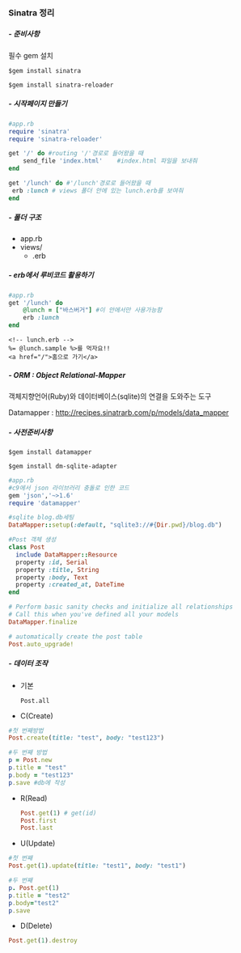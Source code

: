 ### Sinatra 정리

##### - 준비사항

필수 gem 설치

`$gem install sinatra`

`$gem install sinatra-reloader`



##### - 시작페이지 만들기

```ruby
#app.rb
require 'sinatra'
require 'sinatra-reloader'

get '/' do #routing '/'경로로 들어왔을 때
	send_file 'index.html'    #index.html 파일을 보내줘
end

get '/lunch' do #'/lunch'경로로 들어왔을 때
 erb :lunch # views 폴더 안에 있는 lunch.erb를 보여줘    
end
```



##### - 폴더 구조

- app.rb
- views/
  - .erb


##### - erb에서 루비코드 활용하기
```ruby
#app.rb
get '/lunch' do
    @lunch = ["바스버거"] #이 안에서만 사용가능함
    erb :lunch
end

```
```erb
<!-- lunch.erb -->
%= @lunch.sample %>를 먹자요!!
<a href="/">홈으로 가기</a>
```


##### - ORM : Object Relational-Mapper

객체지향언어(Ruby)와 데이터베이스(sqlite)의 연결을 도와주는 도구

Datamapper : http://recipes.sinatrarb.com/p/models/data_mapper

##### - 사전준비사항

`$gem install datamapper`

`$gem install dm-sqlite-adapter`



```ruby
#app.rb
#c9에서 json 라이브러리 충돌로 인한 코드
gem 'json','~>1.6'
require 'datamapper'

#sqlite blog.db세팅
DataMapper::setup(:default, "sqlite3://#{Dir.pwd}/blog.db")

#Post 객체 생성
class Post
  include DataMapper::Resource
  property :id, Serial
  property :title, String
  property :body, Text
  property :created_at, DateTime
end

# Perform basic sanity checks and initialize all relationships
# Call this when you've defined all your models
DataMapper.finalize

# automatically create the post table
Post.auto_upgrade!
```



##### - 데이터 조작

- 기본

  `Post.all`

- C(Create)

```ruby
#첫 번째방법
Post.create(title: "test", body: "test123")

#두 번째 방법
p = Post.new
p.title = "test"
p.body = "test123"
p.save #db에 작성
```

- R(Read)

  ```ruby
  Post.get(1) # get(id)
  Post.first
  Post.last
  ```

  

- U(Update)

```ruby
#첫 번째
Post.get(1).update(title: "test1", body: "test1")

#두 번째
p. Post.get(1)
p.title = "test2"
p.body="test2"
p.save
```

- D(Delete)

```ruby
Post.get(1).destroy
```